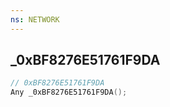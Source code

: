 ```yaml
---
ns: NETWORK
---
```

## _0xBF8276E51761F9DA

```c
// 0xBF8276E51761F9DA
Any _0xBF8276E51761F9DA();
```


